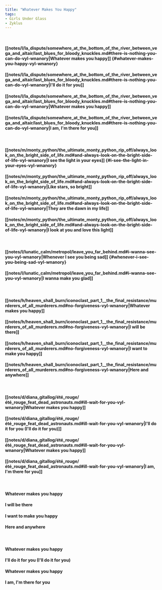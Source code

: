 ```yaml
---
title: "Whatever Makes You Happy"
tags:
- Girls Under Glass
- Zyklus
---
```

&nbsp;
#### [[notes/l/la_dispute/somewhere_at_the_bottom_of_the_river_between_vega_and_altair/last_blues_for_bloody_knuckles.md#there-is-nothing-you-can-do-vyl-wnanory|Whatever makes you happy]] {#whatever-makes-you-happy-vyl-wnanory}
#### [[notes/l/la_dispute/somewhere_at_the_bottom_of_the_river_between_vega_and_altair/last_blues_for_bloody_knuckles.md#there-is-nothing-you-can-do-vyl-wnanory|I'll do it for you]]
#### [[notes/l/la_dispute/somewhere_at_the_bottom_of_the_river_between_vega_and_altair/last_blues_for_bloody_knuckles.md#there-is-nothing-you-can-do-vyl-wnanory|Whatever makes you happy]]
#### [[notes/l/la_dispute/somewhere_at_the_bottom_of_the_river_between_vega_and_altair/last_blues_for_bloody_knuckles.md#there-is-nothing-you-can-do-vyl-wnanory|I am, I'm there for you]]
&nbsp;
#### [[notes/m/monty_python/the_ultimate_monty_python_rip_off/always_look_on_the_bright_side_of_life.md#and-always-look-on-the-bright-side-of-life-vyl-wnanory|I see the light in your eyes]] {#i-see-the-light-in-your-eyes-vyl-wnanory}
#### [[notes/m/monty_python/the_ultimate_monty_python_rip_off/always_look_on_the_bright_side_of_life.md#and-always-look-on-the-bright-side-of-life-vyl-wnanory|Like stars, so bright]]
#### [[notes/m/monty_python/the_ultimate_monty_python_rip_off/always_look_on_the_bright_side_of_life.md#and-always-look-on-the-bright-side-of-life-vyl-wnanory|They are the dawn in my life]]
#### [[notes/m/monty_python/the_ultimate_monty_python_rip_off/always_look_on_the_bright_side_of_life.md#and-always-look-on-the-bright-side-of-life-vyl-wnanory|I look at you and love this light]]
&nbsp;
#### [[notes/l/lunatic_calm/metropol/leave_you_far_behind.md#i-wanna-see-you-vyl-wnanory|Whenever I see you being sad]] {#whenever-i-see-you-being-sad-vyl-wnanory}
#### [[notes/l/lunatic_calm/metropol/leave_you_far_behind.md#i-wanna-see-you-vyl-wnanory|I wanna make you glad]]
&nbsp;
#### [[notes/h/heaven_shall_burn/iconoclast_part_1__the_final_resistance/murderers_of_all_murderers.md#no-forgiveness-vyl-wnanory|Whatever makes you happy]]
#### [[notes/h/heaven_shall_burn/iconoclast_part_1__the_final_resistance/murderers_of_all_murderers.md#no-forgiveness-vyl-wnanory|I will be there]]
#### [[notes/h/heaven_shall_burn/iconoclast_part_1__the_final_resistance/murderers_of_all_murderers.md#no-forgiveness-vyl-wnanory|I want to make you happy]]
#### [[notes/h/heaven_shall_burn/iconoclast_part_1__the_final_resistance/murderers_of_all_murderers.md#no-forgiveness-vyl-wnanory|Here and anywhere]]
&nbsp;
#### [[notes/d/diana_gitallog/été_rouge/été_rouge_feat_dead_astronauts.md#ill-wait-for-you-vyl-wnanory|Whatever makes you happy]]
#### [[notes/d/diana_gitallog/été_rouge/été_rouge_feat_dead_astronauts.md#ill-wait-for-you-vyl-wnanory|I'll do it for you (I'll do it for you)]]
#### [[notes/d/diana_gitallog/été_rouge/été_rouge_feat_dead_astronauts.md#ill-wait-for-you-vyl-wnanory|Whatever makes you happy]]
#### [[notes/d/diana_gitallog/été_rouge/été_rouge_feat_dead_astronauts.md#ill-wait-for-you-vyl-wnanory|I am, I'm there for you]]
&nbsp;
#### Whatever makes you happy
#### I will be there
#### I want to make you happy
#### Here and anywhere
&nbsp;
#### Whatever makes you happy
#### I'll do it for you (I'll do it for you)
#### Whatever makes you happy
#### I am, I'm there for you
